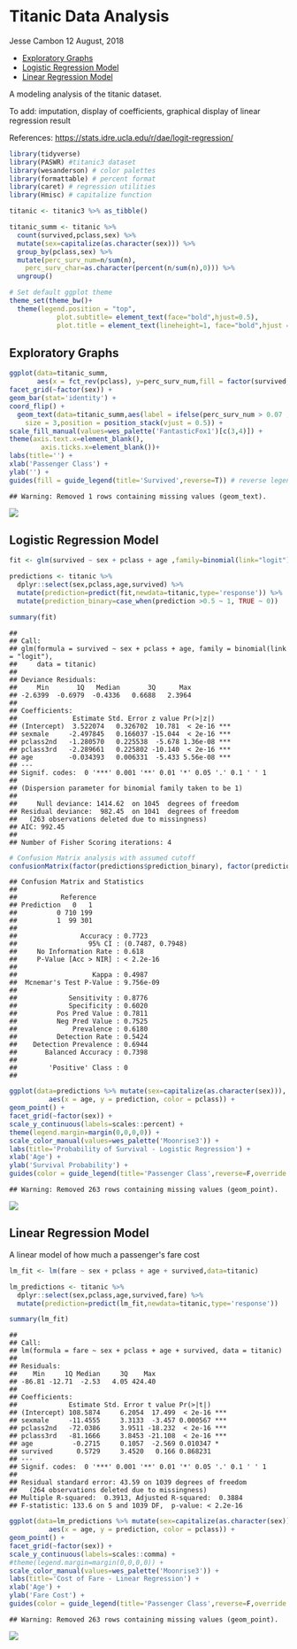 Titanic Data Analysis
================
Jesse Cambon
12 August, 2018

-   [Exploratory Graphs](#exploratory-graphs)
-   [Logistic Regression Model](#logistic-regression-model)
-   [Linear Regression Model](#linear-regression-model)

A modeling analysis of the titanic dataset.

To add: imputation, display of coefficients, graphical display of linear regression result

References: <https://stats.idre.ucla.edu/r/dae/logit-regression/>

``` r
library(tidyverse)
library(PASWR) #titanic3 dataset
library(wesanderson) # color palettes
library(formattable) # percent format
library(caret) # regression utilities
library(Hmisc) # capitalize function

titanic <- titanic3 %>% as_tibble()

titanic_summ <- titanic %>%
  count(survived,pclass,sex) %>%
  mutate(sex=capitalize(as.character(sex))) %>%
  group_by(pclass,sex) %>%
  mutate(perc_surv_num=n/sum(n),
    perc_surv_char=as.character(percent(n/sum(n),0))) %>%
  ungroup()

# Set default ggplot theme
theme_set(theme_bw()+
  theme(legend.position = "top",
            plot.subtitle= element_text(face="bold",hjust=0.5),
            plot.title = element_text(lineheight=1, face="bold",hjust = 0.5)))
```

Exploratory Graphs
------------------

``` r
ggplot(data=titanic_summ,
       aes(x = fct_rev(pclass), y=perc_surv_num,fill = factor(survived,labels=c('No','Yes')))) +
facet_grid(~factor(sex)) +
geom_bar(stat='identity') +
coord_flip() +
  geom_text(data=titanic_summ,aes(label = ifelse(perc_surv_num > 0.07 ,perc_surv_char,NA)),
    size = 3,position = position_stack(vjust = 0.5)) +
scale_fill_manual(values=wes_palette('FantasticFox1')[c(3,4)]) +
theme(axis.text.x=element_blank(),
        axis.ticks.x=element_blank())+
labs(title='') +
xlab('Passenger Class') +
ylab('') +
guides(fill = guide_legend(title='Survived',reverse=T)) # reverse legend order
```

    ## Warning: Removed 1 rows containing missing values (geom_text).

![](Titanic_files/figure-markdown_github/explore-1.png)

Logistic Regression Model
-------------------------

``` r
fit <- glm(survived ~ sex + pclass + age ,family=binomial(link="logit"),data=titanic)

predictions <- titanic %>%
  dplyr::select(sex,pclass,age,survived) %>%
  mutate(prediction=predict(fit,newdata=titanic,type='response')) %>%
  mutate(prediction_binary=case_when(prediction >0.5 ~ 1, TRUE ~ 0))

summary(fit)
```

    ## 
    ## Call:
    ## glm(formula = survived ~ sex + pclass + age, family = binomial(link = "logit"), 
    ##     data = titanic)
    ## 
    ## Deviance Residuals: 
    ##     Min       1Q   Median       3Q      Max  
    ## -2.6399  -0.6979  -0.4336   0.6688   2.3964  
    ## 
    ## Coefficients:
    ##              Estimate Std. Error z value Pr(>|z|)    
    ## (Intercept)  3.522074   0.326702  10.781  < 2e-16 ***
    ## sexmale     -2.497845   0.166037 -15.044  < 2e-16 ***
    ## pclass2nd   -1.280570   0.225538  -5.678 1.36e-08 ***
    ## pclass3rd   -2.289661   0.225802 -10.140  < 2e-16 ***
    ## age         -0.034393   0.006331  -5.433 5.56e-08 ***
    ## ---
    ## Signif. codes:  0 '***' 0.001 '**' 0.01 '*' 0.05 '.' 0.1 ' ' 1
    ## 
    ## (Dispersion parameter for binomial family taken to be 1)
    ## 
    ##     Null deviance: 1414.62  on 1045  degrees of freedom
    ## Residual deviance:  982.45  on 1041  degrees of freedom
    ##   (263 observations deleted due to missingness)
    ## AIC: 992.45
    ## 
    ## Number of Fisher Scoring iterations: 4

``` r
# Confusion Matrix analysis with assumed cutoff
confusionMatrix(factor(predictions$prediction_binary), factor(predictions$survived))
```

    ## Confusion Matrix and Statistics
    ## 
    ##           Reference
    ## Prediction   0   1
    ##          0 710 199
    ##          1  99 301
    ##                                           
    ##                Accuracy : 0.7723          
    ##                  95% CI : (0.7487, 0.7948)
    ##     No Information Rate : 0.618           
    ##     P-Value [Acc > NIR] : < 2.2e-16       
    ##                                           
    ##                   Kappa : 0.4987          
    ##  Mcnemar's Test P-Value : 9.756e-09       
    ##                                           
    ##             Sensitivity : 0.8776          
    ##             Specificity : 0.6020          
    ##          Pos Pred Value : 0.7811          
    ##          Neg Pred Value : 0.7525          
    ##              Prevalence : 0.6180          
    ##          Detection Rate : 0.5424          
    ##    Detection Prevalence : 0.6944          
    ##       Balanced Accuracy : 0.7398          
    ##                                           
    ##        'Positive' Class : 0               
    ## 

``` r
ggplot(data=predictions %>% mutate(sex=capitalize(as.character(sex))),
          aes(x = age, y = prediction, color = pclass)) +
geom_point() +
facet_grid(~factor(sex)) +
scale_y_continuous(labels=scales::percent) +
theme(legend.margin=margin(0,0,0,0)) +
scale_color_manual(values=wes_palette('Moonrise3')) +
labs(title='Probability of Survival - Logistic Regression') +
xlab('Age') +
ylab('Survival Probability') +
guides(color = guide_legend(title='Passenger Class',reverse=F,override.aes = list(size=2.5))) 
```

    ## Warning: Removed 263 rows containing missing values (geom_point).

![](Titanic_files/figure-markdown_github/logistic-regression-1.png)

Linear Regression Model
-----------------------

A linear model of how much a passenger's fare cost

``` r
lm_fit <- lm(fare ~ sex + pclass + age + survived,data=titanic)

lm_predictions <- titanic %>%
  dplyr::select(sex,pclass,age,survived,fare) %>%
  mutate(prediction=predict(lm_fit,newdata=titanic,type='response'))

summary(lm_fit)
```

    ## 
    ## Call:
    ## lm(formula = fare ~ sex + pclass + age + survived, data = titanic)
    ## 
    ## Residuals:
    ##    Min     1Q Median     3Q    Max 
    ## -86.81 -12.71  -2.53   4.05 424.40 
    ## 
    ## Coefficients:
    ##             Estimate Std. Error t value Pr(>|t|)    
    ## (Intercept) 108.5874     6.2054  17.499  < 2e-16 ***
    ## sexmale     -11.4555     3.3133  -3.457 0.000567 ***
    ## pclass2nd   -72.0386     3.9511 -18.232  < 2e-16 ***
    ## pclass3rd   -81.1666     3.8453 -21.108  < 2e-16 ***
    ## age          -0.2715     0.1057  -2.569 0.010347 *  
    ## survived      0.5729     3.4520   0.166 0.868231    
    ## ---
    ## Signif. codes:  0 '***' 0.001 '**' 0.01 '*' 0.05 '.' 0.1 ' ' 1
    ## 
    ## Residual standard error: 43.59 on 1039 degrees of freedom
    ##   (264 observations deleted due to missingness)
    ## Multiple R-squared:  0.3913, Adjusted R-squared:  0.3884 
    ## F-statistic: 133.6 on 5 and 1039 DF,  p-value: < 2.2e-16

``` r
ggplot(data=lm_predictions %>% mutate(sex=capitalize(as.character(sex))),
          aes(x = age, y = prediction, color = pclass)) +
geom_point() +
facet_grid(~factor(sex)) +
scale_y_continuous(labels=scales::comma) +
#theme(legend.margin=margin(0,0,0,0)) +
scale_color_manual(values=wes_palette('Moonrise3')) +
labs(title='Cost of Fare - Linear Regression') +
xlab('Age') +
ylab('Fare Cost') +
guides(color = guide_legend(title='Passenger Class',reverse=F,override.aes = list(size=2.5))) 
```

    ## Warning: Removed 263 rows containing missing values (geom_point).

![](Titanic_files/figure-markdown_github/linear-regression-1.png)
